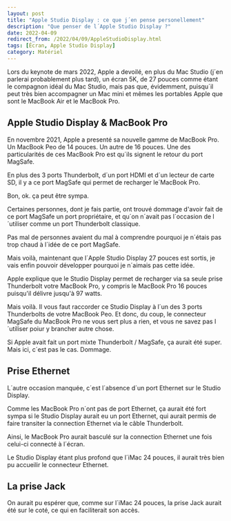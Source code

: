 ```yaml
---
layout: post
title: "Apple Studio Display : ce que j´en pense personellement"
description: "Que penser de l´Apple Studio Display ?"
date: 2022-04-09
redirect_from: /2022/04/09/AppleStudioDisplay.html
tags: [Écran, Apple Studio Display]
category: Matériel
---
```



Lors du keynote de mars 2022, Apple a devoilé, en plus du Mac Studio (j´en parlerai probablement plus tard),
un écran 5K, de 27 pouces comme étant le compagnon idéal du Mac Studio, mais pas que, évidemment, puisqu´il 
peut très bien accompagner un Mac mini et mêmes les portables Apple que sont le MacBook Air et le MacBook Pro.

## Apple Studio Display & MacBook Pro

En novembre 2021, Apple a presenté sa nouvelle gamme de MacBook Pro. Un MacBook Peo de 14 pouces. Un autre de 16 pouces.
Une des particularités de ces MacBook Pro est qu´ils signent le retour du port MagSafe.

En plus des 3 ports Thunderbolt, d´un port HDMI et d´un lecteur de carte SD, il y a ce port MagSafe qui 
permet de recharger le´MacBook Pro.

Bon, ok. ça peut être sympa.

Certaines personnes, dont je fais partie, ont trouvé dommage d'avoir fait de ce port MagSafe un port propriétaire, 
et qu´on n´avait pas l´occasion de l´utiliser comme un port Thunderbolt classique.

Pas mal de personnes avaient du mal à comprendre pourquoi je n´étais pas trop chaud à l´idée de ce port MagSafe.

Mais voilà, maintenant que l´Apple Studio Display 27 pouces est sortis, je vais enfin pouvoir développer pourquoi je 
n´aimais pas cette idée.

Apple explique que le Studio Display permet de recharger via sa seule prise Thunderbolt votre MacBook Pro, 
y compris le MacBook Pro 16 pouces puisqu'il délivre jusqu'à 97 watts.

Mais voilà. Il vous faut raccorder ce Studio Display à l´un des 3 ports Thunderbolts de votre MacBook Peo.
Et donc, du coup, le connecteur MagSafe du MacBook Pro ne vous sert plus a rien, et vous ne savez pas l´utiliser 
poiur y brancher autre chose.

Si Apple avait fait un port mixte Thunderbolt / MagSafe, ça aurait été super.
Mais ici, c´est pas le cas. Dommage.

## Prise Ethernet 
L´autre occasion manquée, c´est l´absence d´un port Ethernet sur le Studio Display.

Comme les MacBook Pro n´ont pas de port Ethernet, ça aurait été fort sympa si le Studio Display 
aurait eu un port Ethernet, qui aurait permis de faire transiter la connection Ethernet via le câble Thunderbolt.

Ainsi, le MacBook  Pro aurait basculé sur la connection Ethernet une fois celui-ci connecté à l´écran.

Le Studio Display étant plus profond que l´iMac 24 pouces, il aurait très bien pu accueilir le connecteur Ethernet.


## La prise Jack

On aurait pu espérer que, comme sur l´iMac 24 pouces, la prise Jack aurait été sur le coté, ce qui en faciliterait
son accès.

